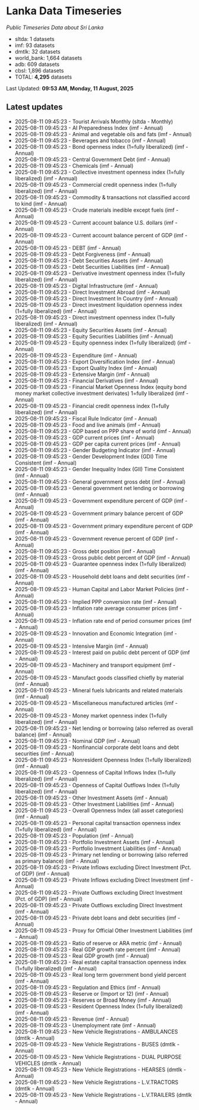 # Lanka Data Timeseries
*Public Timeseries Data about Sri Lanka*

* sltda: 1 datasets
* imf: 93 datasets
* dmtlk: 32 datasets
* world_bank: 1,664 datasets
* adb: 609 datasets
* cbsl: 1,896 datasets
* TOTAL: **4,295** datasets

Last Updated: **09:53 AM, Monday, 11 August, 2025**

## Latest updates

* 2025-08-11 09:45:23 - Tourist Arrivals Monthly (sltda - Monthly)
* 2025-08-11 09:45:23 - AI Preparedness Index (imf - Annual)
* 2025-08-11 09:45:23 - Animal and vegetable oils and fats (imf - Annual)
* 2025-08-11 09:45:23 - Beverages and tobacco (imf - Annual)
* 2025-08-11 09:45:23 - Bond openness index (1=fully liberalized) (imf - Annual)
* 2025-08-11 09:45:23 - Central Government Debt (imf - Annual)
* 2025-08-11 09:45:23 - Chemicals (imf - Annual)
* 2025-08-11 09:45:23 - Collective investment openness index (1=fully liberalized) (imf - Annual)
* 2025-08-11 09:45:23 - Commercial credit openness index (1=fully liberalized) (imf - Annual)
* 2025-08-11 09:45:23 - Commodity & transactions not classified accord to kind (imf - Annual)
* 2025-08-11 09:45:23 - Crude materials inedible except fuels (imf - Annual)
* 2025-08-11 09:45:23 - Current account balance U.S. dollars (imf - Annual)
* 2025-08-11 09:45:23 - Current account balance percent of GDP (imf - Annual)
* 2025-08-11 09:45:23 - DEBT (imf - Annual)
* 2025-08-11 09:45:23 - Debt Forgiveness (imf - Annual)
* 2025-08-11 09:45:23 - Debt Securities Assets (imf - Annual)
* 2025-08-11 09:45:23 - Debt Securities Liabilities (imf - Annual)
* 2025-08-11 09:45:23 - Derivative investment openness index (1=fully liberalized) (imf - Annual)
* 2025-08-11 09:45:23 - Digital Infrastructure (imf - Annual)
* 2025-08-11 09:45:23 - Direct Investment Abroad (imf - Annual)
* 2025-08-11 09:45:23 - Direct Investment In Country (imf - Annual)
* 2025-08-11 09:45:23 - Direct investment liquidation openness index (1=fully liberalized) (imf - Annual)
* 2025-08-11 09:45:23 - Direct investment openness index (1=fully liberalized) (imf - Annual)
* 2025-08-11 09:45:23 - Equity Securities Assets (imf - Annual)
* 2025-08-11 09:45:23 - Equity Securities Liabilities (imf - Annual)
* 2025-08-11 09:45:23 - Equity openness index (1=fully liberalized) (imf - Annual)
* 2025-08-11 09:45:23 - Expenditure (imf - Annual)
* 2025-08-11 09:45:23 - Export Diversification Index (imf - Annual)
* 2025-08-11 09:45:23 - Export Quality Index (imf - Annual)
* 2025-08-11 09:45:23 - Extensive Margin (imf - Annual)
* 2025-08-11 09:45:23 - Financial Derivatives (imf - Annual)
* 2025-08-11 09:45:23 - Financial Market Openness Index (equity bond money market collective investment derivates) 1=fully liberalized (imf - Annual)
* 2025-08-11 09:45:23 - Financial credit openness index (1=fully liberalized) (imf - Annual)
* 2025-08-11 09:45:23 - Fiscal Rule Indicator (imf - Annual)
* 2025-08-11 09:45:23 - Food and live animals (imf - Annual)
* 2025-08-11 09:45:23 - GDP based on PPP share of world (imf - Annual)
* 2025-08-11 09:45:23 - GDP current prices (imf - Annual)
* 2025-08-11 09:45:23 - GDP per capita current prices (imf - Annual)
* 2025-08-11 09:45:23 - Gender Budgeting Indicator (imf - Annual)
* 2025-08-11 09:45:23 - Gender Development Index (GDI) Time Consistent (imf - Annual)
* 2025-08-11 09:45:23 - Gender Inequality Index (GII) Time Consistent (imf - Annual)
* 2025-08-11 09:45:23 - General government gross debt (imf - Annual)
* 2025-08-11 09:45:23 - General government net lending or borrowing (imf - Annual)
* 2025-08-11 09:45:23 - Government expenditure percent of GDP (imf - Annual)
* 2025-08-11 09:45:23 - Government primary balance percent of GDP (imf - Annual)
* 2025-08-11 09:45:23 - Government primary expenditure percent of GDP (imf - Annual)
* 2025-08-11 09:45:23 - Government revenue percent of GDP (imf - Annual)
* 2025-08-11 09:45:23 - Gross debt position (imf - Annual)
* 2025-08-11 09:45:23 - Gross public debt percent of GDP (imf - Annual)
* 2025-08-11 09:45:23 - Guarantee openness index (1=fully liberalized) (imf - Annual)
* 2025-08-11 09:45:23 - Household debt loans and debt securities (imf - Annual)
* 2025-08-11 09:45:23 - Human Capital and Labor Market Policies (imf - Annual)
* 2025-08-11 09:45:23 - Implied PPP conversion rate (imf - Annual)
* 2025-08-11 09:45:23 - Inflation rate average consumer prices (imf - Annual)
* 2025-08-11 09:45:23 - Inflation rate end of period consumer prices (imf - Annual)
* 2025-08-11 09:45:23 - Innovation and Economic Integration (imf - Annual)
* 2025-08-11 09:45:23 - Intensive Margin (imf - Annual)
* 2025-08-11 09:45:23 - Interest paid on public debt percent of GDP (imf - Annual)
* 2025-08-11 09:45:23 - Machinery and transport equipment (imf - Annual)
* 2025-08-11 09:45:23 - Manufact goods classified chiefly by material (imf - Annual)
* 2025-08-11 09:45:23 - Mineral fuels lubricants and related materials (imf - Annual)
* 2025-08-11 09:45:23 - Miscellaneous manufactured articles (imf - Annual)
* 2025-08-11 09:45:23 - Money market openness index (1=fully liberalized) (imf - Annual)
* 2025-08-11 09:45:23 - Net lending or borrowing (also referred as overall balance) (imf - Annual)
* 2025-08-11 09:45:23 - Nominal GDP (imf - Annual)
* 2025-08-11 09:45:23 - Nonfinancial corporate debt loans and debt securities (imf - Annual)
* 2025-08-11 09:45:23 - Nonresident Openness Index (1=fully liberalized) (imf - Annual)
* 2025-08-11 09:45:23 - Openness of Capital Inflows Index (1=fully liberalized) (imf - Annual)
* 2025-08-11 09:45:23 - Openness of Capital Outflows Index (1=fully liberalized) (imf - Annual)
* 2025-08-11 09:45:23 - Other Investment Assets (imf - Annual)
* 2025-08-11 09:45:23 - Other Investment Liabilities (imf - Annual)
* 2025-08-11 09:45:23 - Overall Openness Index (all asset categories) (imf - Annual)
* 2025-08-11 09:45:23 - Personal capital transaction openness index (1=fully liberalized) (imf - Annual)
* 2025-08-11 09:45:23 - Population (imf - Annual)
* 2025-08-11 09:45:23 - Portfolio Investment Assets (imf - Annual)
* 2025-08-11 09:45:23 - Portfolio Investment Liabilities (imf - Annual)
* 2025-08-11 09:45:23 - Primary net lending or borrowing (also referred as primary balance) (imf - Annual)
* 2025-08-11 09:45:23 - Private Inflows excluding Direct Investment (Pct. of GDP) (imf - Annual)
* 2025-08-11 09:45:23 - Private Inflows excluding Direct Investment (imf - Annual)
* 2025-08-11 09:45:23 - Private Outflows excluding Direct Investment (Pct. of GDP) (imf - Annual)
* 2025-08-11 09:45:23 - Private Outflows excluding Direct Investment (imf - Annual)
* 2025-08-11 09:45:23 - Private debt loans and debt securities (imf - Annual)
* 2025-08-11 09:45:23 - Proxy for Official Other Investment Liabilities (imf - Annual)
* 2025-08-11 09:45:23 - Ratio of reserve or ARA metric (imf - Annual)
* 2025-08-11 09:45:23 - Real GDP growth rate percent (imf - Annual)
* 2025-08-11 09:45:23 - Real GDP growth (imf - Annual)
* 2025-08-11 09:45:23 - Real estate capital transaction openness index (1=fully liberalized) (imf - Annual)
* 2025-08-11 09:45:23 - Real long term government bond yield percent (imf - Annual)
* 2025-08-11 09:45:23 - Regulation and Ethics (imf - Annual)
* 2025-08-11 09:45:23 - Reserve or (Import or 12) (imf - Annual)
* 2025-08-11 09:45:23 - Reserves or Broad Money (imf - Annual)
* 2025-08-11 09:45:23 - Resident Openness Index (1=fully liberalized) (imf - Annual)
* 2025-08-11 09:45:23 - Revenue (imf - Annual)
* 2025-08-11 09:45:23 - Unemployment rate (imf - Annual)
* 2025-08-11 09:45:23 - New Vehicle Registrations - AMBULANCES (dmtlk - Annual)
* 2025-08-11 09:45:23 - New Vehicle Registrations - BUSES (dmtlk - Annual)
* 2025-08-11 09:45:23 - New Vehicle Registrations - DUAL PURPOSE VEHICLES (dmtlk - Annual)
* 2025-08-11 09:45:23 - New Vehicle Registrations - HEARSES (dmtlk - Annual)
* 2025-08-11 09:45:23 - New Vehicle Registrations - L.V.TRACTORS (dmtlk - Annual)
* 2025-08-11 09:45:23 - New Vehicle Registrations - L.V.TRAILERS (dmtlk - Annual)